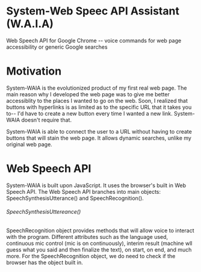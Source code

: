# System-Web Speec API Assistant (W.A.I.A)
Web Speech API for Google Chrome -- voice commands for web page accessibility or generic Google searches

# Motivation
System-WAIA is the evolutionized product of my first real web page. The main reason why I developed the web
page was to give me better accessiblity to the places I wanted to go on the web. Soon, I realized that buttons
with hyperlinks is as limited as to the specific URL that it takes you to-- I'd have to create a new button
every time I wanted a new link. System-WAIA doesn't require that.

System-WAIA is able to connect the user to a URL without having to create buttons that will stain the web page.
It allows dynamic searches, unlike my original web page.

# Web Speech API
System-WAIA is built upon JavaScript. It uses the browser's built in Web Speech API.
The Web Speech API branches into main objects: SpeechSynthesisUtterance() and SpeechRecognition().

###### SpeechSynthesisUttereance()


SpeechRecognition object provides methods that will allow voice to interact with the program.
Different attributes such as the language used, continuous mic control (mic is on continuously), interim result
(machine wll guess what you said and then finalize the text), on start, on end, and much more.
For the SpeechRecognition object, we do need to check if the browser has the object built in.


